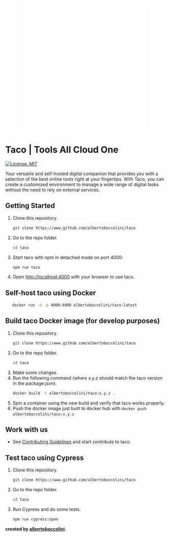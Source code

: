 <p align="center">
  <img width="400" height="400" src="logo-white.png" style="text-align: center">
</p>

# Taco | Tools All Cloud One

[![License: MIT](https://img.shields.io/badge/License-MIT-yellow.svg)](https://opensource.org/licenses/MIT)

Your versatile and self-hosted digital companion that provides you with a selection of the best online
tools right at your fingertips. With Taco, you can create a customized environment to manage a wide
range of digital tasks without the need to rely on external services.

## Getting Started

1. Clone this repository.
   ```bash
   git clone https://www.github.com/albertoboccolini/taco
   ```
2. Go to the repo folder.

   ```bash
   cd taco
   ```

3. Start taco with npm in detached mode on port 4000:

   ```bash
   npm run taco
   ```

4. Open [http://localhost:4000](http://localhost:4000) with your browser to use taco.

## Self-host taco using Docker

```bash
   docker run -d -p 4000:4000 albertoboccolini/taco:latest
```

## Build taco Docker image (for develop purposes)

1. Clone this repository.
   ```bash
   git clone https://www.github.com/albertoboccolini/taco
   ```
2. Go to the repo folder.
   ```bash
   cd taco
   ```
3. Make some changes.
4. Run the following command (where x.y.z should match the taco version in the package.json).
   ```bash
   docker build -t albertoboccolini/taco:x.y.z .
   ```
5. Spin a container using the new build and verify that taco works properly.
6. Push the docker image just built to docker hub with `docker push albertoboccolini/taco:x.y.z`

## Work with us

- See [Contributing Guidelines](CONTRIBUTING.md) and start contribute to taco.

## Test taco using Cypress

1. Clone this repository.
   ```bash
   git clone https://www.github.com/albertoboccolini/taco
   ```
2. Go to the repo folder.
   ```bash
   cd taco
   ```
3. Run Cypress and do some tests.
   ```bash
   npm run cypress:open
   ```

**created by [albertoboccolini](https://github.com/albertoboccolini).**
